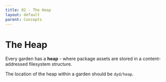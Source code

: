 ```yaml
---
title: 02 - The Heap
layout: default
parent: Concepts
---
```


# The Heap

Every garden has a **heap** - where package assets are stored in a content-addressed filesystem structure.

The location of the heap within a garden should be `dyd/heap`.

